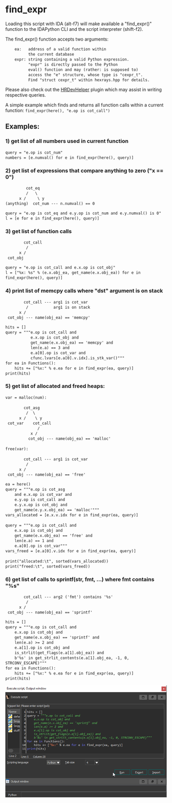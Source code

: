 # find_expr

Loading this script with IDA (alt-f7) will make
available a "find_expr()" function to the IDAPython
CLI and the script interpreter (shift-f2).

The find_expr() function accepts two arguments:
```
    ea:   address of a valid function within
          the current database
    expr: string containing a valid Python expression.
          "expr" is directly passed to the Python
          eval() function and may (rather: is supposed to)
          access the "e" structure, whose type is "cexpr_t".
          Find "struct cexpr_t" within hexrays.hpp for details.
```
Please also check out the [HRDevHelper](https://github.com/patois/HRDevHelper) plugin which may assist in writing respective queries.

A simple example which finds and returns all function calls within
a current function: ```find_expr(here(), "e.op is cot_call")```

## Examples:

### 1) get list of all numbers used in current function

```
query = "e.op is cot_num"
numbers = [e.numval() for e in find_expr(here(), query)]
```
### 2) get list of expressions that compare anything to zero ("x == 0")
```
         cot_eq
         /   \
      x /     \ y
(anything)  cot_num --- n.numval() == 0
```
```
query = "e.op is cot_eq and e.y.op is cot_num and e.y.numval() is 0"
l = [e for e in find_expr(here(), query)]
```
### 3) get list of function calls
```
        cot_call
         / 
      x /
 cot_obj
```
```
query = "e.op is cot_call and e.x.op is cot_obj"
l = ["%x: %s" % (e.x.obj_ea, get_name(e.x.obj_ea)) for e in find_expr(here(), query)]
```
### 4) print list of memcpy calls where "dst" argument is on stack
```
        cot_call --- arg1 is cot_var
         /           arg1 is on stack
      x /
 cot_obj --- name(obj_ea) == 'memcpy'
```
```
hits = []
query = """e.op is cot_call and
           e.x.op is cot_obj and
           get_name(e.x.obj_ea) == 'memcpy' and
           len(e.a) == 3 and
           e.a[0].op is cot_var and
           cfunc.lvars[e.a[0].v.idx].is_stk_var()"""
for ea in Functions():
    hits += ["%x:" % e.ea for e in find_expr(ea, query)]
print(hits)
```
### 5) get list of allocated and freed heaps:
```
var = malloc(num):

        cot_asg
         /  \
      x /    \ y
 cot_var    cot_call
              /
           x /
          cot_obj --- name(obj_ea) == 'malloc'

free(var):

        cot_call --- arg1 is cot_var
         /
      x /
 cot_obj --- name(obj_ea) == 'free'
```
```
ea = here()
query = """e.op is cot_asg
    and e.x.op is cot_var and
    e.y.op is cot_call and
    e.y.x.op is cot_obj and
    get_name(e.y.x.obj_ea) == 'malloc'"""
vars_allocated = [e.x.v.idx for e in find_expr(ea, query)]

query = """e.op is cot_call and
    e.x.op is cot_obj and
    get_name(e.x.obj_ea) == 'free' and
    len(e.a) == 1 and
    e.a[0].op is cot_var"""
vars_freed = [e.a[0].v.idx for e in find_expr(ea, query)]

print("allocated:\t", sorted(vars_allocated))
print("freed:\t", sorted(vars_freed))
```
### 6) get list of calls to sprintf(str, fmt, ...) where fmt contains "%s"
```
        cot_call --- arg2 ('fmt') contains '%s'
         /
      x /
 cot_obj --- name(obj_ea) == 'sprintf'
```
```
hits = []
query = """e.op is cot_call and
    e.x.op is cot_obj and
    get_name(e.x.obj_ea) == 'sprintf' and
    len(e.a) >= 2 and
    e.a[1].op is cot_obj and
    is_strlit(get_flags(e.a[1].obj_ea)) and
    b'%s' in get_strlit_contents(e.a[1].obj_ea, -1, 0, STRCONV_ESCAPE)"""
for ea in Functions():
    hits += ["%x:" % e.ea for e in find_expr(ea, query)]
print(hits)
```
![find_expr gif](./rsrc/find_expr.gif?raw=true)
